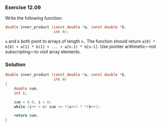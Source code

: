 ### Exercise 12.09
Write the following function:
```c
double inner_product (const double *a, const double *b,
                      int n);
```
`a` and `b` both point to arrays of length `n.` The function should return `a[0] * b{0] + a[1] * b(1] + ... + a[n-1) * b[n-1]`. Use pointer arithmetic—not subscripting—to visit array elements.

### Solution
```c
double inner_product (const double *a, const double *b,
                      int n)
{
    double sum;
    int i;

    sum = 0.0, i = 0;
    while (i++ < n) sum += *(a++) * *(b++);

    return sum;
}
```

